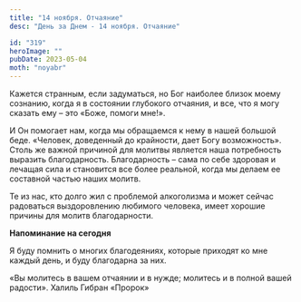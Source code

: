 ```yaml
---
title: "14 ноября. Отчаяние"
desc: "День за Днем - 14 ноября. Отчаяние"

id: "319"
heroImage: ""
pubDate: 2023-05-04
moth: "noyabr"
---
```


Кажется странным, если задуматься, но Бог наиболее близок моему сознанию,
когда я в состоянии глубокого отчаяния, и все, что я могу сказать ему – это
«Боже, помоги мне!».

И Он помогает нам, когда мы обращаемся к нему в нашей большой беде. «Человек,
доведенный до крайности, дает Богу возможность». Столь же важной причиной для
молитвы является наша потребность выразить благодарность. Благодарность – сама
по себе здоровая и лечащая сила и становится все более реальной, когда мы
делаем ее составной частью наших молитв.

Те из нас, кто долго жил с проблемой алкоголизма и может сейчас радоваться
выздоровлению любимого человека, имеет хорошие причины для молитв
благодарности.

**Напоминание на сегодня**

Я буду помнить о многих благодеяниях, которые приходят ко мне каждый день, и
буду благодарна за них.

«Вы молитесь в вашем отчаянии и в нужде; молитесь и в полной вашей радости».
Халиль Гибран «Пророк»
